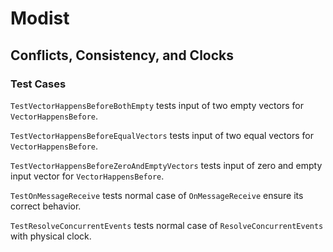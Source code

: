 # Modist
## Conflicts, Consistency, and Clocks
### Test Cases
``TestVectorHappensBeforeBothEmpty`` tests input of two empty vectors for ``VectorHappensBefore``. 

``TestVectorHappensBeforeEqualVectors`` tests input of two equal vectors for ``VectorHappensBefore``.

``TestVectorHappensBeforeZeroAndEmptyVectors`` tests input of zero and empty input vector for ``VectorHappensBefore``.

``TestOnMessageReceive`` tests normal case of ``OnMessageReceive`` ensure its correct behavior.

``TestResolveConcurrentEvents`` tests normal case of ``ResolveConcurrentEvents`` with physical clock.
